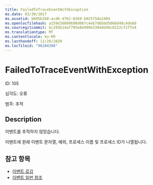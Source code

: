 ```yaml
---
title: FailedToTraceEventWithException
ms.date: 03/30/2017
ms.assetid: b605b2b8-acd6-4762-8269-b025758a2404
ms.openlocfilehash: a159d36089698d067c4eb7d6bbd5066d48c4de68
ms.sourcegitcommit: bc293b14af795e0e999e3304dd40c0222cf2ffe4
ms.translationtype: MT
ms.contentlocale: ko-KR
ms.lasthandoff: 11/26/2020
ms.locfileid: "96284396"
---
```

# <a name="failedtotraceeventwithexception"></a>FailedToTraceEventWithException

ID: 105  
  
 심각도: 오류  
  
 범주: 추적  
  
## <a name="description"></a>Description  

 이벤트를 추적하지 않았습니다.  
  
 이벤트에 원래 이벤트 문자열, 예외, 프로세스 이름 및 프로세스 ID가 나열됩니다.  
  
## <a name="see-also"></a>참고 항목

- [이벤트 로깅](index.md)
- [이벤트 일반 참조](events-general-reference.md)
